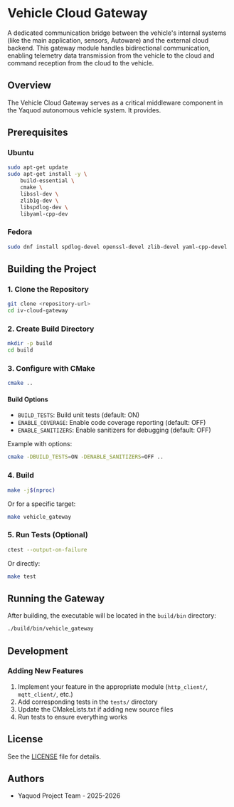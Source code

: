 # Vehicle Cloud Gateway

A dedicated communication bridge between the vehicle's internal systems (like the main application, sensors, Autoware) and the external cloud backend. This gateway module handles bidirectional communication, enabling telemetry data transmission from the vehicle to the cloud and command reception from the cloud to the vehicle.

## Overview

The Vehicle Cloud Gateway serves as a critical middleware component in the Yaquod autonomous vehicle system. It provides.

## Prerequisites

### Ubuntu

```bash
sudo apt-get update
sudo apt-get install -y \
    build-essential \
    cmake \
    libssl-dev \
    zlib1g-dev \
    libspdlog-dev \
    libyaml-cpp-dev
```

### Fedora

```bash
sudo dnf install spdlog-devel openssl-devel zlib-devel yaml-cpp-devel
```

## Building the Project

### 1. Clone the Repository

```bash
git clone <repository-url>
cd iv-cloud-gateway
```

### 2. Create Build Directory

```bash
mkdir -p build
cd build
```

### 3. Configure with CMake

```bash
cmake ..
```

#### Build Options

- `BUILD_TESTS`: Build unit tests (default: ON)
- `ENABLE_COVERAGE`: Enable code coverage reporting (default: OFF)
- `ENABLE_SANITIZERS`: Enable sanitizers for debugging (default: OFF)

Example with options:

```bash
cmake -DBUILD_TESTS=ON -DENABLE_SANITIZERS=OFF ..
```

### 4. Build

```bash
make -j$(nproc)
```

Or for a specific target:

```bash
make vehicle_gateway
```

### 5. Run Tests (Optional)

```bash
ctest --output-on-failure
```

Or directly:

```bash
make test
```

## Running the Gateway

After building, the executable will be located in the `build/bin` directory:

```bash
./build/bin/vehicle_gateway
```

## Development

### Adding New Features

1. Implement your feature in the appropriate module (`http_client/`, `mqtt_client/`, etc.)
2. Add corresponding tests in the `tests/` directory
3. Update the CMakeLists.txt if adding new source files
4. Run tests to ensure everything works

## License

See the [LICENSE](LICENSE) file for details.

## Authors

- Yaquod Project Team - 2025-2026
